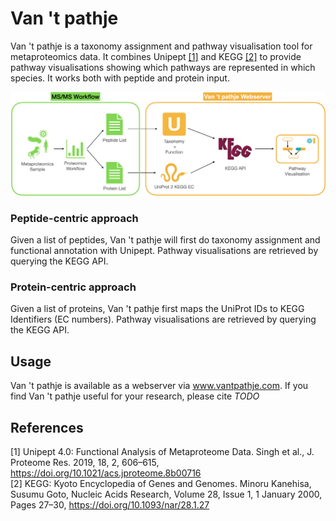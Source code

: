 # Van 't pathje
Van 't pathje is a taxonomy assignment and pathway visualisation tool for metaproteomics data. It combines Unipept [[1]](#1) and KEGG [[2]](#2) to provide pathway visualisations showing which pathways are represented in which species. It works both with peptide and protein input. 

![Workflow](/readme_images/workflow2.png) 

### Peptide-centric approach 
Given a list of peptides, Van 't pathje will first do taxonomy assignment and functional annotation with Unipept. Pathway visualisations are retrieved by querying the KEGG API.

### Protein-centric approach 
Given a list of proteins, Van 't pathje first maps the UniProt IDs to KEGG Identifiers (EC numbers). Pathway visualisations are retrieved by querying the KEGG API.

## Usage
Van 't pathje is available as a webserver via www.vantpathje.com.
If you find Van 't pathje useful for your research, please cite *TODO*

## References
<a id="1">[1]</a> 
Unipept 4.0: Functional Analysis of Metaproteome Data. Singh et al., J. Proteome Res. 2019, 18, 2, 606–615, https://doi.org/10.1021/acs.jproteome.8b00716 \
<a id="2">[2]</a> 
KEGG: Kyoto Encyclopedia of Genes and Genomes. Minoru Kanehisa, Susumu Goto, Nucleic Acids Research, Volume 28, Issue 1, 1 January 2000, Pages 27–30, https://doi.org/10.1093/nar/28.1.27
